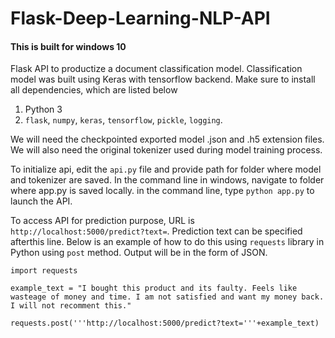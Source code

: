 # Flask-Deep-Learning-NLP-API

#### This is built for windows 10

Flask API to productize a document classification model. Classification model was built using Keras with tensorflow backend.
Make sure to install all dependencies, which are listed below
1) Python 3
2) `flask`, `numpy`, `keras`, `tensorflow`, `pickle`, `logging`.

We will need the checkpointed exported model .json and .h5 extension files. We will also need the original tokenizer used during model training process.

To initialize api, edit the `api.py` file and provide path for folder where model and tokenizer are saved. In the command line in windows, navigate to folder where app.py is saved locally. in the command line, type `python app.py` to launch the API.

To access API for prediction purpose, URL is `http://localhost:5000/predict?text=`. Prediction text can be specified afterthis line. Below is an example of how to do this using `requests` library in Python using `post` method. Output will be in the form of JSON.

`import requests`

`example_text = "I bought this product and its faulty. Feels like wasteage of money and time. I am not satisfied and want my money back. I will not recomment this."`

`requests.post('''http://localhost:5000/predict?text='''+example_text)`
